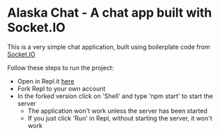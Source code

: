 # Alaska Chat - A chat app built with Socket.IO

This is a very simple chat application, built using boilerplate code from [Socket.IO](http://socket.io/get-started/chat/)

Follow these steps to run the project:
  - Open in Repl.it [here](https://replit.com/@hurstja/alaskachat#index.js)
  - Fork Repl to your own account
  - In the forked version click on 'Shell' and type 'npm start' to start the server
    - The application won't work unless the server has been started
    - If you just click 'Run' in Repl, without starting the server, it won't work